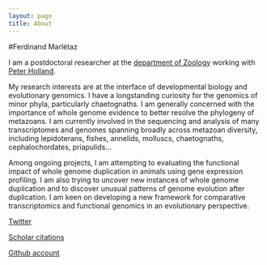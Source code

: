 ```yaml
---
layout: page
title: About
---
```


#Ferdinand Marlétaz

I am a postdoctoral researcher at the [department of Zoology](http://zoo.ox.ac.uk) working with [Peter Holland](http://zoo-pholland.zoo.ox.ac.uk). 

My research interests are at the interface of developmental biology and evolutionary genomics. I have a longstanding curiosity for the genomics of minor phyla, particularly chaetognaths. I am generally concerned with the importance of whole genome evidence to better resolve the phylogeny of metazoans. I am currently involved in the sequencing and analysis of many transcriptomes and genomes spanning broadly across metazoan diversity, including lepidoterans, fishes, annelids, molluscs, chaetognaths, cephalochordates, priapulids...

Among ongoing projects, I am attempting to evaluating the functional impact of whole genome duplication in animals using gene expression profiling. I am also trying to uncover new instances of whole genome duplication and to discover unusual patterns of genome evolution after duplication. I am keen on developing a new framework for comparative transcriptomics and functional genomics in an evolutionary perspective.


[Twitter](https://twitter.com/Ferdix)

[Scholar citations](http://scholar.google.com/citations?hl=fr&user=xcPfM8gAAAAJ&view_op=list_works&sortby=pubdate)

[Github account](https://github.com/fmarletaz)


